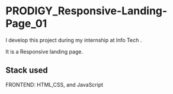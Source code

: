 # PRODIGY_Responsive-Landing-Page_01
I develop this project during my internship at Info Tech .

It is a Responsive landing page. 


## Stack used
FRONTEND: HTML,CSS, and JavaScript
